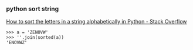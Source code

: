 ###  python sort string


[How to sort the letters in a string alphabetically in Python - Stack Overflow](https://stackoverflow.com/questions/15046242/how-to-sort-the-letters-in-a-string-alphabetically-in-python "How to sort the letters in a string alphabetically in Python - Stack Overflow")


 

```
>>> a = 'ZENOVW'
>>> ''.join(sorted(a))
'ENOVWZ'
```
